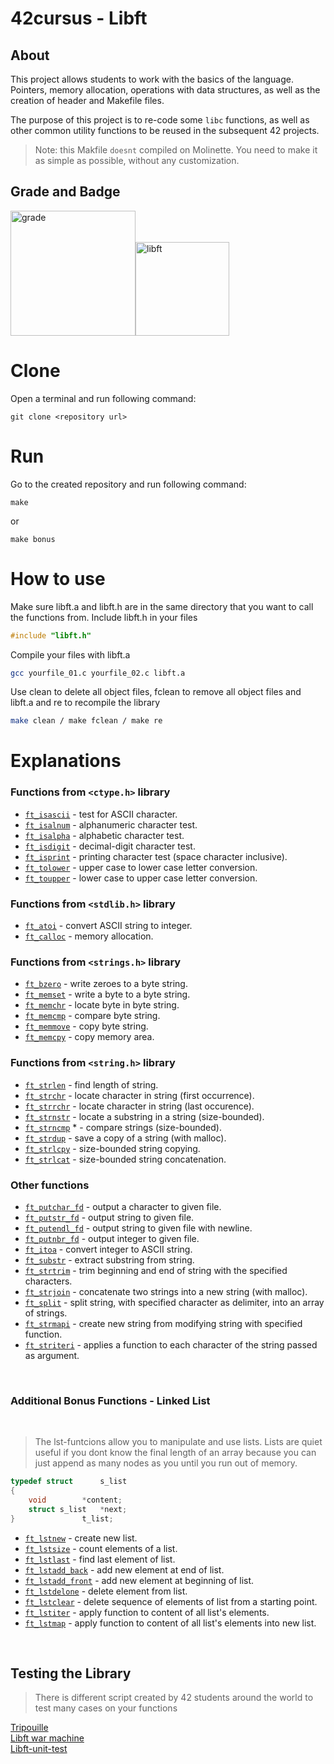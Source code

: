# 42cursus - Libft

## About

This project allows students to work with the basics of the language. Pointers, memory allocation, operations with data structures, as well as the creation of header and Makefile files.

The purpose of this project is to re-code some `libc` functions, as well as other common utility functions to be reused in the subsequent 42 projects.

> Note: this Makfile `doesnt` compiled on Molinette. You need to make it as simple as possible, without any customization.

## Grade and Badge

<img width="200" alt="grade" src="https://user-images.githubusercontent.com/29764688/178086302-efb15b2b-77fb-4a20-a27b-58d9d87c740e.png"><img width="150" alt="libft" src="https://user-images.githubusercontent.com/29764688/178086308-b2de02d7-7434-4e46-825d-1a4ac70443c5.png">


# Clone
Open a terminal and run following command:
```
git clone <repository url>
```
# Run
Go to the created repository and run following command:
```
make
```
or 

```
make bonus
```

# How to use
Make sure libft.a and libft.h are in the same directory that you want to call the functions from. Include libft.h in your files
```c
#include "libft.h"
```
Compile your files with libft.a
```bash
gcc yourfile_01.c yourfile_02.c libft.a
```
Use clean to delete all object files, fclean to remove all object files and libft.a and re to recompile the library
```bash
make clean / make fclean / make re
```
# Explanations

### Functions from `<ctype.h>` library

* [`ft_isascii`](ft_isascii.c)			- test for ASCII character.
* [`ft_isalnum`](ft_isalnum.c)			- alphanumeric character test.
* [`ft_isalpha`](ft_isalpha.c)			- alphabetic character test.
* [`ft_isdigit`](ft_isdigit.c)			- decimal-digit character test.
* [`ft_isprint`](ft_isprint.c)			- printing character test (space character inclusive).
* [`ft_tolower`](ft_tolower.c)			- upper case to lower case letter conversion.
* [`ft_toupper`](ft_toupper.c)			- lower case to upper case letter conversion.

### Functions from `<stdlib.h>` library

* [`ft_atoi`](ft_atoi.c)		- convert ASCII string to integer.
* [`ft_calloc`](ft_calloc.c)	- memory allocation.

### Functions from `<strings.h>` library

* [`ft_bzero`](ft_bzero.c)		- write zeroes to a byte string.
* [`ft_memset`](ft_memset.c)		- write a byte to a byte string.
* [`ft_memchr`](ft_memchr.c)		- locate byte in byte string.
* [`ft_memcmp`](ft_memcmp.c)		- compare byte string.
* [`ft_memmove`](ft_memmove.c)	- copy byte string.
* [`ft_memcpy`](ft_memcpy.c)		- copy memory area.

### Functions from `<string.h>` library

* [`ft_strlen`](ft_strlen.c)				- find length of string.
* [`ft_strchr`](ft_strchr.c)				- locate character in string (first occurrence).
* [`ft_strrchr`](ft_strrchr.c)			- locate character in string (last occurence).
* [`ft_strnstr`](ft_strnstr.c)			- locate a substring in a string (size-bounded).
* [`ft_strncmp`](ft_strncmp.c) *			- compare strings (size-bounded).
* [`ft_strdup`](ft_strdup.c)				- save a copy of a string (with malloc).
* [`ft_strlcpy`](ft_strlcpy.c)			- size-bounded string copying.
* [`ft_strlcat`](ft_strlcat.c)			- size-bounded string concatenation.


### Other functions

* [`ft_putchar_fd`](ft_putchar_fd.c)		- output a character to given file.
* [`ft_putstr_fd`](ft_putstr_fd.c)		- output string to given file.
* [`ft_putendl_fd`](ft_putendl_fd.c)		- output string to given file with newline.
* [`ft_putnbr_fd`](ft_putnbr_fd.c)		- output integer to given file.
* [`ft_itoa`](t_itoa.c)					- convert integer to ASCII string.
* [`ft_substr`](ft_substr.c)				- extract substring from string.
* [`ft_strtrim`](ft_strtrim.c)			- trim beginning and end of string with the specified characters.
* [`ft_strjoin`](ft_strjoin.c)			- concatenate two strings into a new string (with malloc).
* [`ft_split`](ft_split.c)				- split string, with specified character as delimiter, into an array of strings.
* [`ft_strmapi`](ft_strmapi.c)			- create new string from modifying string with specified function.
* [`ft_striteri`](ft_striteri.c)			- applies a function to each character of the string passed as argument.

<br />

### Additional Bonus Functions - Linked List
<br />

> The lst-funtcions allow you to manipulate and use lists. Lists are quiet useful if you dont know the final length of an array because you can just append as many nodes as you until you run out of memory.

```c
typedef struct		s_list
{
	void		*content;
	struct s_list	*next;
}	       		t_list;
```


* [`ft_lstnew`](ft_lstnew.c)				- create new list.
* [`ft_lstsize`](ft_lstsize.c)			- count elements of a list.
* [`ft_lstlast`](ft_lstlast.c)			- find last element of list.
* [`ft_lstadd_back`](ft_lstadd_back.c)	- add new element at end of list.
* [`ft_lstadd_front`](ft_lstadd_front.c)	- add new element at beginning of list.
* [`ft_lstdelone`](ft_lstdelone.c)		- delete element from list.
* [`ft_lstclear`](ft_lstclear.c)			- delete sequence of elements of list from a starting point.
* [`ft_lstiter`](ft_lstiter.c)			- apply function to content of all list's elements.
* [`ft_lstmap`](ft_lstmap.c)				- apply function to content of all list's elements into new list.

<br />

## Testing the Library

> There is different script created by 42 students around the world to test many cases on your functions

[Tripouille](https://github.com/Tripouille/libftTester)<br />
[Libft war machine](https://github.com/y3ll0w42/libft-war-machine)<br /> 
[Libft-unit-test](https://github.com/alelievr/libft-unit-test)<br />
